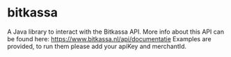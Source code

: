 # bitkassa

A Java library to interact with the Bitkassa API. More info about this API can be found
here: https://www.bitkassa.nl/api/documentatie Examples are provided, to run them please
add your apiKey and merchantId.
